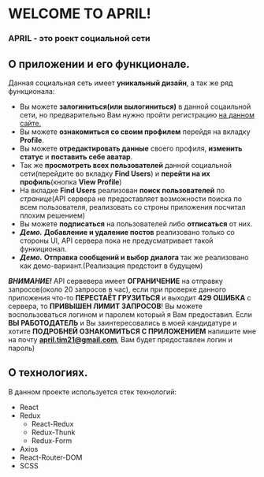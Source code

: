 # WELCOME TO APRIL!

### APRIL - это роект социальной сети

## О приложении и его функционале. 


Данная социальная сеть имеет **уникальный дизайн**, а так же ряд функционала:  
 * Вы можете **залогиниться(или вылогиниться)** в данной соцаильной сети, но предварительно Вам нужно пройти регистрацию [на данном сайте.](https://social-network.samuraijs.com/)
 * Вы можете **ознакомиться со своим профилем** перейдя на вкладку **Profile**.
 * Вы можете **отредактировать данные** своего профиля, **изменить статус** и **поставить себе аватар**.
 * Так же **просмотреть всех пользователей** данной социальной сети(перейдите во вкладку **Find Users**) и **перейти на их профиль**(кнопка **View Profile**)
 * На вкладке **Find Users** реализован **поиск пользователей** по *странице*(API сервера не предоставляет возможности поиска по всем пользователя, реализовать со строны приложения посчитал плохим решением)
 * Вы можете **подписаться** на пользователей либо **отписаться** от них.
 * ***Демо.*** **Добавление и удаление постов** реализовано только со стороны UI, API сервера пока не предусматривает такой функиционал.
 * ***Демо.*** **Отправка сообщений и выбор диалога** так же реализовано как демо-вариант.(Реализация предстоит в будущем)
 
 
***ВНИМАНИЕ!*** API сервевера имеет **ОГРАНИЧЕНИЕ** на отправку запросов(около 20 запросов в час), если при проверке данного приложения что-то **ПЕРЕСТАЁТ ГРУЗИТЬСЯ** и выходит **429 ОШИБКА** с сервера, то **ПРИВЫШЕН ЛИМИТ ЗАПРОСОВ**! Вы можете воспользоваться логином и паролем который я Вам предоставил. Если **ВЫ РАБОТОДАТЕЛЬ** и Вы заинтересовались в моей кандидатуре и хотите **ПОДРОБНЕЙ ОЗНАКОМИТЬСЯ С ПРИЛОЖЕНИЕМ** напишите мне на почту **april.tim21@gmail.com**, Вам будет предоставлен логин и пароль)


## О технологиях. 

В данном проекте используется стек технологий:
 * React
 * Redux
   * React-Redux
   * Redux-Thunk
   * Redux-Form
 * Axios
 * React-Router-DOM
 * SCSS
